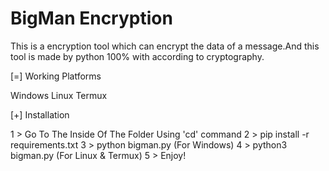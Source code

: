 # BigMan Encryption
This is a encryption tool which can encrypt the data of a message.And this tool is made by python 100% with according to cryptography.

[=] Working Platforms

Windows
Linux
Termux

[+] Installation

1 > Go To The Inside Of The Folder Using 'cd' command
2 > pip install -r requirements.txt
3 > python bigman.py (For Windows)
4 > python3 bigman.py (For Linux & Termux)
5 > Enjoy!

